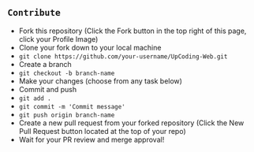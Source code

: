 ## `Contribute`

- Fork this repository (Click the Fork button in the top right of this page, click your Profile Image)
- Clone your fork down to your local machine
- `git clone https://github.com/your-username/UpCoding-Web.git`
- Create a branch
- `git checkout -b branch-name`
- Make your changes (choose from any task below)
- Commit and push
- `git add .`
- `git commit -m 'Commit message'`
- `git push origin branch-name`
- Create a new pull request from your forked repository (Click the New Pull Request button located at the top of your repo)
- Wait for your PR review and merge approval!